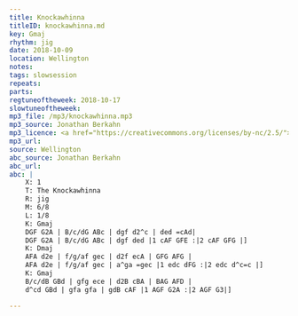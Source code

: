 ```yaml
---
title: Knockawhinna
titleID: knockawhinna.md
key: Gmaj
rhythm: jig
date: 2018-10-09
location: Wellington
notes:
tags: slowsession
repeats: 
parts: 
regtuneoftheweek: 2018-10-17
slowtuneoftheweek:
mp3_file: /mp3/knockawhinna.mp3
mp3_source: Jonathan Berkahn
mp3_licence: <a href="https://creativecommons.org/licenses/by-nc/2.5/">CC-BY-NC-2.5</a>
mp3_url:
source: Wellington
abc_source: Jonathan Berkahn
abc_url:
abc: |
    X: 1
    T: The Knockawhinna
    R: jig
    M: 6/8
    L: 1/8
    K: Gmaj
    DGF G2A | B/c/dG ABc | dgf d2^c | ded =cAd|
    DGF G2A | B/c/dG ABc | dgf ded |1 cAF GFE :|2 cAF GFG |]
    K: Dmaj
    AFA d2e | f/g/af gec | d2f ecA | GFG AFG |
    AFA d2e | f/g/af gec | a^ga =gec |1 edc dFG :|2 edc d^c=c |]
    K: Gmaj
    B/c/dB GBd | gfg ece | d2B cBA | BAG AFD |
    d^cd GBd | gfa gfa | gdB cAF |1 AGF G2A :|2 AGF G3|]

---
```

